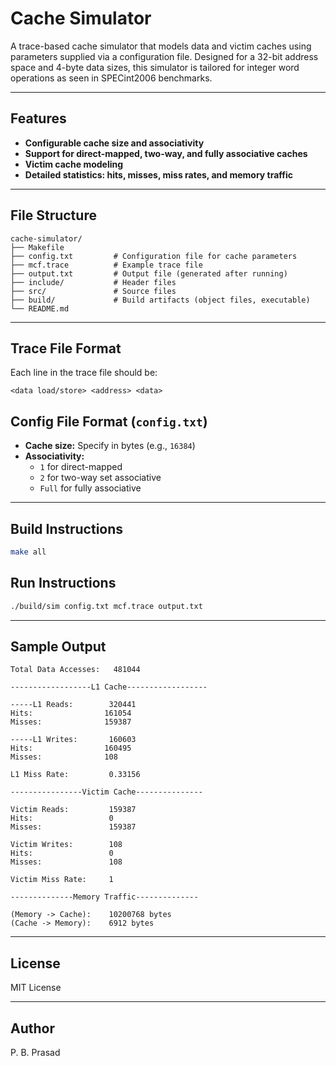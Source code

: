 # Cache Simulator

A trace-based cache simulator that models data and victim caches using parameters supplied via a configuration file. Designed for a 32-bit address space and 4-byte data sizes, this simulator is tailored for integer word operations as seen in SPECint2006 benchmarks.

---

## Features
- **Configurable cache size and associativity**
- **Support for direct-mapped, two-way, and fully associative caches**
- **Victim cache modeling**
- **Detailed statistics: hits, misses, miss rates, and memory traffic**

---

## File Structure
```
cache-simulator/
├── Makefile
├── config.txt         # Configuration file for cache parameters
├── mcf.trace          # Example trace file
├── output.txt         # Output file (generated after running)
├── include/           # Header files
├── src/               # Source files
├── build/             # Build artifacts (object files, executable)
└── README.md
```

---

## Trace File Format
Each line in the trace file should be:
```
<data load/store> <address> <data>
```

## Config File Format (`config.txt`)
- **Cache size:** Specify in bytes (e.g., `16384`)
- **Associativity:**
  - `1` for direct-mapped
  - `2` for two-way set associative
  - `Full` for fully associative

---

## Build Instructions
```sh
make all
```

## Run Instructions
```sh 
./build/sim config.txt mcf.trace output.txt
```

---

## Sample Output
```
Total Data Accesses:   481044

------------------L1 Cache------------------

-----L1 Reads:        320441
Hits:                161054
Misses:              159387

-----L1 Writes:       160603
Hits:                160495
Misses:              108

L1 Miss Rate:         0.33156

----------------Victim Cache---------------

Victim Reads:         159387
Hits:                 0
Misses:               159387

Victim Writes:        108
Hits:                 0
Misses:               108

Victim Miss Rate:     1

--------------Memory Traffic--------------

(Memory -> Cache):    10200768 bytes
(Cache -> Memory):    6912 bytes
```

---

## License
MIT License

---

## Author
P. B. Prasad
